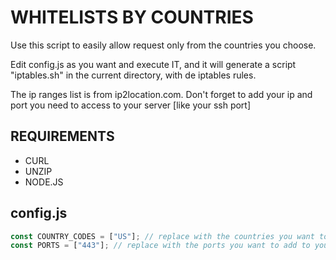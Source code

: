 # WHITELISTS BY COUNTRIES
Use this script to easily allow request only from the countries you choose.

Edit config.js as you want and execute IT, and it will generate a script "iptables.sh" in the current directory, with de iptables rules.

The ip ranges list is from ip2location.com.
Don't forget to add your ip and port you need to access to your server [like your ssh port]

## REQUIREMENTS
- CURL
- UNZIP
- NODE.JS

## config.js
```js
const COUNTRY_CODES = ["US"]; // replace with the countries you want to add to your whitelist or blacklist
const PORTS = ["443"]; // replace with the ports you want to add to your whitelist or blacklist
```